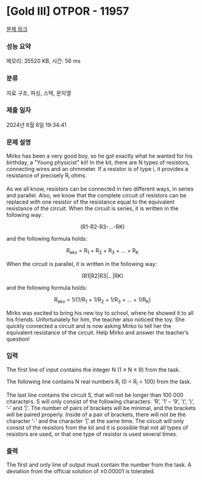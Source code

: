 # [Gold III] OTPOR - 11957 

[문제 링크](https://www.acmicpc.net/problem/11957) 

### 성능 요약

메모리: 35520 KB, 시간: 56 ms

### 분류

자료 구조, 파싱, 스택, 문자열

### 제출 일자

2024년 6월 6일 19:34:41

### 문제 설명

<p>Mirko has been a very good boy, so he got exactly what he wanted for his birthday, a "Young physicist" kit! In the kit, there are N types of resistors, connecting wires and an ohmmeter. If a resistor is of type i, it provides a resistance of precisely R<sub>i</sub> ohms.</p>

<p>As we all know, resistors can be connected in two different ways, in series and parallel. Also, we know that the complete circuit of resistors can be replaced with one resistor of the resistance equal to the equivalent resistance of the circuit. When the circuit is series, it is written in the following way:</p>

<p style="text-align: center;">(R1-R2-R3-...-RK)</p>

<p>and the following formula holds:</p>

<p style="text-align: center;">R<sub>ekv</sub> = R<sub>1</sub> + R<sub>2</sub> + R<sub>3</sub> + ... + R<sub>K</sub></p>

<p>When the circuit is parallel, it is written in the following way:</p>

<p style="text-align: center;">(R1|R2|R3|...|RK)</p>

<p>and the following formula holds:</p>

<p style="text-align: center;">R<sub>ekv</sub> = 1/(1/R<sub>1</sub> + 1/R<sub>2</sub> + 1/R<sub>3</sub> + ... + 1/R<sub>K</sub>)</p>

<p>Mirko was excited to bring his new toy to school, where he showed it to all his friends. Unfortunately for him, the teacher also noticed the toy. She quickly connected a circuit and is now asking Mirko to tell her the equivalent resistance of the circuit. Help Mirko and answer the teacher’s question!</p>

### 입력 

 <p>The first line of input contains the integer N (1 ≤ N ≤ 9) from the task.</p>

<p>The following line contains N real numbers R<sub>i</sub> (0 < R<sub>i</sub> < 100) from the task.</p>

<p>The last line contains the circuit S, that will not be longer than 100 000 characters. S will only consist of the following characters: ’R’, ’1’ – ’9’, ’(’, ’)’, ’-’ and ’|’. The number of pairs of brackets will be minimal, and the brackets will be paired properly. Inside of a pair of brackets, there will not be the character ’-’ and the character ’|’ at the same time. The circuit will only consist of the resistors from the kit and it is possible that not all types of resistors are used, or that one type of resistor is used several times.</p>

### 출력 

 <p>The first and only line of output must contain the number from the task. A deviation from the official solution of ±0.00001 is tolerated.</p>

